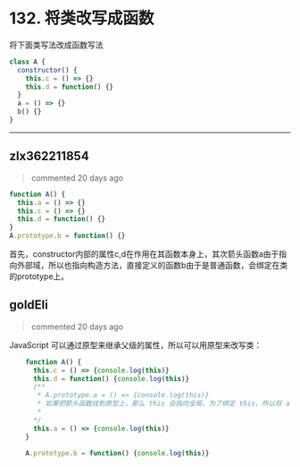 
 # 132. 将类改写成函数 
 将下面类写法改成函数写法
```js
class A {
  constructor() {
    this.c = () => {}
    this.d = function() {}
  }
  a = () => {}
  b() {}
}
``` 
 ***
## zlx362211854 
 > commented 20 days ago 


```js
function A() {
  this.a = () => {}
  this.c = () => {}
  this.d = function() {}
}
A.prototype.b = function() {}

```
首先，constructor内部的属性c,d在作用在其函数本身上，其次箭头函数a由于指向外部域，所以也指向构造方法，直接定义的函数b由于是普通函数，会绑定在类的prototype上。
## goldEli 
 > commented 20 days ago 

JavaScript 可以通过原型来继承父级的属性，所以可以用原型来改写类：


```javascript
    function A() {
      this.c = () => {console.log(this)}
      this.d = function() {console.log(this)}
      /**
       * A.prototype.a = () => {console.log(this)} 
       * 如果把箭头函数挂到原型上，那么 this 会指向全局，为了绑定 this，所以将 a 方法写到函数内部
       * 
      */
      this.a = () => {console.log(this)}
    }
    
    A.prototype.b = function() {console.log(this)}
```